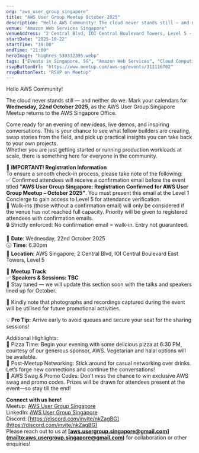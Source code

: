 ```yaml
---
org: "aws_user_group_singapore"
title: "AWS User Group Meetup October 2025"
description: "Hello AWS Community! The cloud never stands still — and neither do we. Mark your calendars for Wednesday, 22nd October 2025, as the AWS User Group Singapore Mee"
venue: "Amazon Web Services Singapore"
venueAddress: "2 Central Blvd, IOI Central Boulevard Towers, Level 5 · Singapore"
startDate: "2025-10-22"
startTime: "19:00"
endTime: "21:00"
heroImage: "highres_530332395.webp"
tags: ["Events in Singapore, SG", "Amazon Web Services", "Cloud Computing", "EC2", "Web Technology", "Technology"]
rsvpButtonUrl: "https://www.meetup.com/aws-sg/events/311116702"
rsvpButtonText: "RSVP on Meetup"
---
```


Hello AWS Community!

The cloud never stands still — and neither do we. Mark your calendars for **Wednesday, 22nd October 2025**, as the AWS User Group Singapore Meetup returns to the AWS Singapore Office.

Come ready for an evening of new ideas, live demos, and inspiring conversations. This is your chance to see what fellow builders are creating, swap stories from the field, and pick up practical insights you can take back to your own projects.  
Whether you are just getting started or running production workloads at scale, there is something here for everyone in the community.

📢 **IMPORTANT! Registration Information**  
To ensure a smooth check-in process, please take note of the following:  
✅ Confirmed attendees will receive a confirmation email before the event titled **"AWS User Group Singapore: Registration Confirmed for AWS User Group Meetup – October 2025"**. You must present this email at the Level 1 Concierge to gain access to Level 5 for attendance verification.  
🚶 Walk-ins (those without a confirmation email) will only be considered if the venue has not reached full capacity. Priority will be given to registered attendees with confirmation emails.  
🔒 Strictly enforced: No confirmation email = walk-in. Entry not guaranteed.

📅 **Date**: Wednesday, 22nd October 2025  
🕡 **Time**: 6.30pm  
📍 **Location**: AWS Singapore; 2 Central Blvd, IOI Central Boulevard East Towers, Level 5

🎤 **Meetup Track**  
✅ **Speakers & Sessions: TBC**  
📌 Stay tuned — we will update this section soon with the talks and speakers lined up for October.

📸 Kindly note that photographs and recordings captured during the event will be utilised for future promotional activities.

💡 **Pro Tip:** Arrive early to avoid queues and secure your seat for the sharing sessions!

Additional Highlights:  
🍕 Pizza Time: Begin your evening with some delicious pizza at 6:30 PM, courtesy of our generous sponsor, AWS. Vegetarian and halal options will be available.  
🍻 Post-Meetup Networking: Stick around for casual networking over drinks. Let’s forge new connections and continue the conversations!  
🎁 AWS Swag & Promo Codes: Don’t miss the chance to win exclusive AWS swag and promo codes. Prizes will be drawn for attendees present at the event—so stay till the end!

**Connect with us here!**  
Meetup: [AWS User Group Singapore](https://www.meetup.com/aws-sg/)  
LinkedIn: [AWS User Group Singapore](https://www.linkedin.com/company/aws-user-group-singapore/)  
Discord: [https://discord.com/invite/nkZagBG](https://discord.com/invite/nkZagBG)  
Please reach out to us at **\[[aws.usergroup.singapore@gmail.com](http://aws.usergroup.singapore@gmail.com)\]([mailto:aws.usergroup.singapore@gmail.com](http://mailto:aws.usergroup.singapore@gmail.com))** for collaboration or other enquiries!